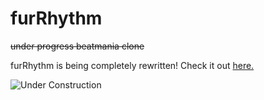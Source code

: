 # furRhythm
~~under progress beatmania clone~~

furRhythm is being completely rewritten! Check it out [here.](https://github.com/Minnowfeather/furRhythm-v2)

![Under Construction](https://media.discordapp.net/attachments/645483984855367690/653474972634841089/underconstr3.gif)
